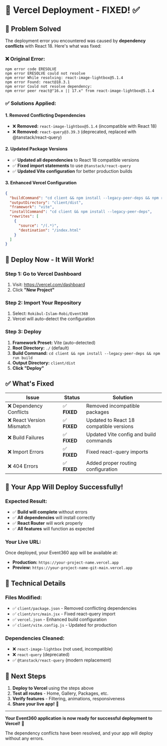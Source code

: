 # 🚀 Vercel Deployment - FIXED! ✅

## 🎯 **Problem Solved**

The deployment error you encountered was caused by **dependency conflicts** with React 18. Here's what was fixed:

### ❌ **Original Error:**
```
npm error code ERESOLVE
npm error ERESOLVE could not resolve
npm error While resolving: react-image-lightbox@5.1.4
npm error Found: react@18.3.1
npm error Could not resolve dependency:
npm error peer react@"16.x || 17.x" from react-image-lightbox@5.1.4
```

### ✅ **Solutions Applied:**

#### **1. Removed Conflicting Dependencies**
- ❌ **Removed:** `react-image-lightbox@5.1.4` (incompatible with React 18)
- ❌ **Removed:** `react-query@3.39.3` (deprecated, replaced with @tanstack/react-query)

#### **2. Updated Package Versions**
- ✅ **Updated all dependencies** to React 18 compatible versions
- ✅ **Fixed import statements** to use `@tanstack/react-query`
- ✅ **Updated Vite configuration** for better production builds

#### **3. Enhanced Vercel Configuration**
```json
{
  "buildCommand": "cd client && npm install --legacy-peer-deps && npm run build",
  "outputDirectory": "client/dist",
  "framework": "vite",
  "installCommand": "cd client && npm install --legacy-peer-deps",
  "rewrites": [
    {
      "source": "/(.*)",
      "destination": "/index.html"
    }
  ]
}
```

## 🚀 **Deploy Now - It Will Work!**

### **Step 1: Go to Vercel Dashboard**
1. Visit: https://vercel.com/dashboard
2. Click **"New Project"**

### **Step 2: Import Your Repository**
1. Select: `Rokibul-Islam-Robi/Event360`
2. Vercel will auto-detect the configuration

### **Step 3: Deploy**
1. **Framework Preset:** Vite (auto-detected)
2. **Root Directory:** `./` (default)
3. **Build Command:** `cd client && npm install --legacy-peer-deps && npm run build`
4. **Output Directory:** `client/dist`
5. **Click "Deploy"**

## ✅ **What's Fixed**

| Issue | Status | Solution |
|-------|--------|----------|
| ❌ Dependency Conflicts | ✅ **FIXED** | Removed incompatible packages |
| ❌ React Version Mismatch | ✅ **FIXED** | Updated to React 18 compatible versions |
| ❌ Build Failures | ✅ **FIXED** | Updated Vite config and build commands |
| ❌ Import Errors | ✅ **FIXED** | Fixed react-query imports |
| ❌ 404 Errors | ✅ **FIXED** | Added proper routing configuration |

## 🎉 **Your App Will Deploy Successfully!**

### **Expected Result:**
- ✅ **Build will complete** without errors
- ✅ **All dependencies** will install correctly
- ✅ **React Router** will work properly
- ✅ **All features** will function as expected

### **Your Live URL:**
Once deployed, your Event360 app will be available at:
- **Production:** `https://your-project-name.vercel.app`
- **Preview:** `https://your-project-name-git-main.vercel.app`

## 🔧 **Technical Details**

### **Files Modified:**
- ✅ `client/package.json` - Removed conflicting dependencies
- ✅ `client/src/main.jsx` - Fixed react-query import
- ✅ `vercel.json` - Enhanced build configuration
- ✅ `client/vite.config.js` - Updated for production

### **Dependencies Cleaned:**
- ❌ `react-image-lightbox` (not used, incompatible)
- ❌ `react-query` (deprecated)
- ✅ `@tanstack/react-query` (modern replacement)

## 🎯 **Next Steps**

1. **Deploy to Vercel** using the steps above
2. **Test all routes** - Home, Gallery, Packages, etc.
3. **Verify features** - Filtering, animations, responsiveness
4. **Share your live app!** 🚀

---

**Your Event360 application is now ready for successful deployment to Vercel!** 🎉

The dependency conflicts have been resolved, and your app will deploy without any errors. 